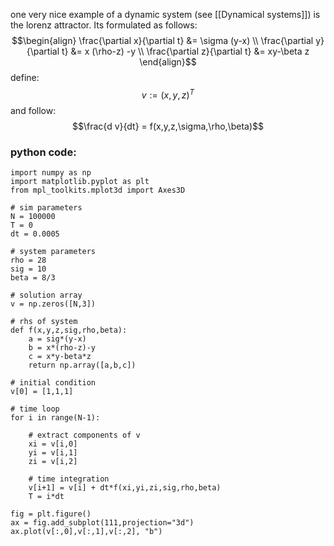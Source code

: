
one very nice example of a dynamic system (see [[Dynamical systems]]) is the lorenz attractor. Its formulated as follows:
$$\begin{align}
\frac{\partial x}{\partial t} &= \sigma (y-x) \\
\frac{\partial y}{\partial t} &= x (\rho-z) -y \\
\frac{\partial z}{\partial t} &= xy-\beta z
\end{align}$$
define:
$$v := (x,y,z)^T$$
and follow:
$$\frac{d v}{dt} = f(x,y,z,\sigma,\rho,\beta)$$




### python code:

```
import numpy as np
import matplotlib.pyplot as plt
from mpl_toolkits.mplot3d import Axes3D

# sim parameters
N = 100000
T = 0
dt = 0.0005

# system parameters
rho = 28
sig = 10
beta = 8/3

# solution array
v = np.zeros([N,3])

# rhs of system
def f(x,y,z,sig,rho,beta):
    a = sig*(y-x)
    b = x*(rho-z)-y
    c = x*y-beta*z
    return np.array([a,b,c])

# initial condition
v[0] = [1,1,1]

# time loop
for i in range(N-1):
    
    # extract components of v
    xi = v[i,0]
    yi = v[i,1]
    zi = v[i,2]

    # time integration
    v[i+1] = v[i] + dt*f(xi,yi,zi,sig,rho,beta)
    T = i*dt

fig = plt.figure()
ax = fig.add_subplot(111,projection="3d")
ax.plot(v[:,0],v[:,1],v[:,2], "b")
```

